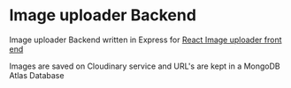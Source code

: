 # Image uploader Backend

Image uploader Backend written in Express for [React Image uploader front end](https://github.com/Beardless-sheik/image-uploader)

Images are saved on Cloudinary service and URL's are kept in a MongoDB Atlas Database
